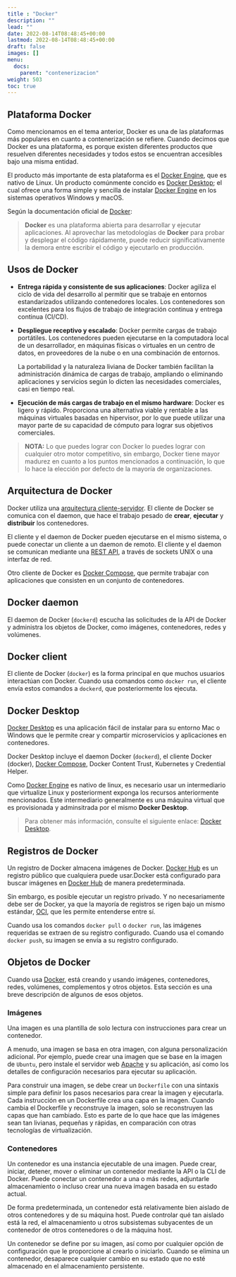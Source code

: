 ```yaml
---
title : "Docker"
description: ""
lead: ""
date: 2022-08-14T08:48:45+00:00
lastmod: 2022-08-14T08:48:45+00:00
draft: false
images: []
menu:
  docs:
    parent: "contenerizacion"
weight: 503
toc: true
---
```


## Plataforma Docker

Como mencionamos en el tema anterior, Docker es una de las plataformas más populares en cuanto a contenerización se refiere. Cuando decimos que Docker es una plataforma, es porque existen diferentes productos que resuelven diferentes necesidades y todos estos se encuentran accesibles bajo una misma entidad.

El producto más importante de esta plataforma es el [Docker Engine], que es nativo de Linux. Un producto comúnmente concido es [Docker Desktop]; el cual ofrece una forma simple y sencilla de instalar [Docker Engine] en los sistemas operativos Windows y macOS.

Según la documentación oficial de [Docker]:

> **Docker** es una plataforma abierta para desarrollar y ejecutar aplicaciones. Al aprovechar las metodologías de **Docker** para probar y desplegar el código rápidamente, puede reducir significativamente la demora entre escribir el código y ejecutarlo en producción.

## Usos de Docker

- **Entrega rápida y consistente de sus aplicaciones**: Docker agiliza el ciclo de vida del desarrollo al permitir que se trabaje en entornos estandarizados utilizando contenedores locales. Los contenedores son excelentes para los flujos de trabajo de integración continua y entrega continua (CI/CD).
- **Despliegue receptivo y escalado**: Docker permite cargas de trabajo portátiles. Los contenedores pueden ejecutarse en la computadora local de un desarrollador, en máquinas físicas o virtuales en un centro de datos, en proveedores de la nube o en una combinación de entornos.

  La portabilidad y la naturaleza liviana de Docker también facilitan la administración dinámica de cargas de trabajo, ampliando o eliminando aplicaciones y servicios según lo dicten las necesidades comerciales, casi en tiempo real.

- **Ejecución de más cargas de trabajo en el mismo hardware**: Docker es ligero y rápido. Proporciona una alternativa viable y rentable a las máquinas virtuales basadas en hipervisor, por lo que puede utilizar una mayor parte de su capacidad de cómputo para lograr sus objetivos comerciales.

> **NOTA:** Lo que puedes lograr con Docker lo puedes lograr con cualquier otro motor competitivo, sin embargo, Docker tiene mayor madurez en cuanto a los puntos mencionados a continuación, lo que lo hace la elección por defecto de la mayoría de organizaciones.

## Arquitectura de Docker

Docker utiliza una [arquitectura cliente-servidor]. El cliente de Docker se comunica con el daemon, que hace el trabajo pesado de **crear**, **ejecutar** y **distribuir** los contenedores.

El cliente y el daemon de Docker pueden ejecutarse en el mismo sistema, o puede conectar un cliente a un daemon de remoto. El cliente y el daemon se comunican mediante una [REST API], a través de sockets UNIX o una interfaz de red.

Otro cliente de Docker es [Docker Compose], que permite trabajar con aplicaciones que consisten en un conjunto de contenedores.

## Docker daemon

El daemon de Docker (`dockerd`) escucha las solicitudes de la API de Docker y administra los objetos de Docker, como imágenes, contenedores, redes y volúmenes.

## Docker client

El cliente de Docker (`docker`) es la forma principal en que muchos usuarios interactúan con Docker. Cuando usa comandos como `docker run`, el cliente envía estos comandos a `dockerd`, que posteriormente los ejecuta.

## Docker Desktop

[Docker Desktop] es una aplicación fácil de instalar para su entorno Mac o Windows que le permite crear y compartir microservicios y aplicaciones en contenedores.

Docker Desktop incluye el daemon Docker (`dockerd`), el cliente Docker (docker), [Docker Compose], Docker Content Trust, Kubernetes y Credential Helper.

Como [Docker Engine] es nativo de linux, es necesario usar un intermediario que virtualize Linux y posteriorment exponga los recursos anteriormente mencionados. Este intermediario generalmente es una máquina virtual que es provisionada y adminsitrada por el mismo **Docker Desktop**.

> Para obtener más información, consulte el siguiente enlace: [Docker Desktop].

## Registros de Docker

Un registro de Docker almacena imágenes de Docker. [Docker Hub] es un registro público que cualquiera puede usar.Docker está configurado para buscar imágenes en [Docker Hub] de manera predeterminada.

Sin embargo, es posible ejecutar un registro privado. Y no necesariamente debe ser de Docker, ya que la mayoría de registros se rigen bajo un mismo estándar, [OCI], que les permite entenderse entre sí.

Cuando usa los comandos `docker pull` o `docker run`, las imágenes requeridas se extraen de su registro configurado. Cuando usa el comando `docker push`, su imagen se envía a su registro configurado.

## Objetos de Docker

Cuando usa [Docker], está creando y usando imágenes, contenedores, redes, volúmenes, complementos y otros objetos. Esta sección es una breve descripción de algunos de esos objetos.

### Imágenes

Una imagen es una plantilla de solo lectura con instrucciones para crear un contenedor.

A menudo, una imagen se basa en otra imagen, con alguna personalización adicional. Por ejemplo, puede crear una imagen que se base en la imagen de `Ubuntu`, pero instale el servidor web [Apache] y su aplicación, así como los detalles de configuración necesarios para ejecutar su aplicación.

Para construir una imagen, se debe crear un `Dockerfile` con una sintaxis simple para definir los pasos necesarios para crear la imagen y ejecutarla. Cada instrucción en un Dockerfile crea una capa en la imagen. Cuando cambia el Dockerfile y reconstruye la imagen, solo se reconstruyen las capas que han cambiado. Esto es parte de lo que hace que las imágenes sean tan livianas, pequeñas y rápidas, en comparación con otras tecnologías de virtualización.

### Contenedores

Un contenedor es una instancia ejecutable de una imagen. Puede crear, iniciar, detener, mover o eliminar un contenedor mediante la API o la CLI de Docker. Puede conectar un contenedor a una o más redes, adjuntarle almacenamiento o incluso crear una nueva imagen basada en su estado actual.

De forma predeterminada, un contenedor está relativamente bien aislado de otros contenedores y de su máquina host. Puede controlar qué tan aislado está la red, el almacenamiento u otros subsistemas subyacentes de un contenedor de otros contenedores o de la máquina host.

Un contenedor se define por su imagen, así como por cualquier opción de configuración que le proporcione al crearlo o iniciarlo. Cuando se elimina un contenedor, desaparece cualquier cambio en su estado que no esté almacenado en el almacenamiento persistente.

<!-- Referencias -->
[daemon]: ../../referencias/enlaces#daemon
[arquitectura cliente-servidor]: ../../referencias/enlaces#client-server-architecture
[Docker]: ../../referencias/enlaces#docker
[Docker Engine]: ../../referencias/enlaces#docker-engine
[Docker Desktop]: ../../referencias/enlaces#docker-desktop
[Docker Compose]: ../../referencias/enlaces#docker-compose
[Docker Hub]: ../../referencias/enlaces#docker-hub
[OCI]: ../../referencias/enlaces#oci
[REST API]: ../../referencias/enlaces#rest-api
[Apache]: ../../referencias/enlaces#apache
